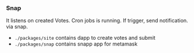 ### Snap

It listens on created Votes. Cron jobs is running. If trigger, send
notification. via snap.

- `./packages/site` contains dapp to create votes and submit
- `./packages/snap` contains snapp app for metamask
